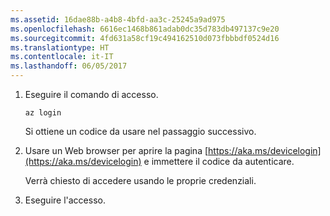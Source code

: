 ```yaml
---
ms.assetid: 16dae88b-a4b8-4bfd-aa3c-25245a9ad975
ms.openlocfilehash: 6616ec1468b861adab0dc35d783db497137c9e20
ms.sourcegitcommit: 4fd631a58cf19c494162510d073fbbbdf0524d16
ms.translationtype: HT
ms.contentlocale: it-IT
ms.lasthandoff: 06/05/2017
---
```

1. Eseguire il comando di accesso.

    ```azurecli-interactive
    az login
    ```

   Si ottiene un codice da usare nel passaggio successivo. 

1. Usare un Web browser per aprire la pagina [https://aka.ms/devicelogin](https://aka.ms/devicelogin)
    e immettere il codice da autenticare.

    Verrà chiesto di accedere usando le proprie credenziali.

1. Eseguire l'accesso.
 
